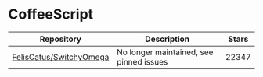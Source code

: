 # CoffeeScript

| Repository                                                            | Description                             | Stars |
| --------------------------------------------------------------------- | --------------------------------------- | ----- |
| [FelisCatus/SwitchyOmega](https://github.com/FelisCatus/SwitchyOmega) | No longer maintained, see pinned issues | 22347 |
